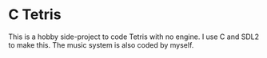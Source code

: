 # C Tetris
This is a hobby side-project to code Tetris with no engine. I use C and SDL2 to make this. The music system is also coded by myself.
